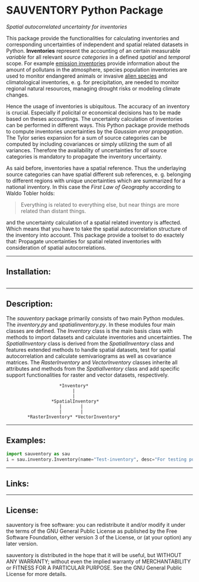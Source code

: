 # SAUVENTORY Python Package
_Spatial autocorrelated uncertainty for inventories_

This package provide the functionalities for calculating inventories and corresponding uncertainties of independent and spatial related datasets in Python.
**Inventories** represent the accounting of an certain measurable _variable_ for all relevant _source categories_ in a defined _spatial_ and _temporal_ scope. For example [emission inventories](https://en.wikipedia.org/wiki/Emission_inventory) provide information about the amount of pollutans in the atmosphere, species population inventories are used to monitor endangered animals or invasive [alien species](http://www.europe-aliens.org/) and climatological inventories, e. g. for precipitation, are needed to monitor regional natural resources, managing drought risks or modeling climate changes.

Hence the usage of inventories is ubiquitous. The accuracy of an inventory is crucial. Especially if policital or economical decisions has to be made based on theses accountings. The uncertainty calculation of inventories can be performed in different ways. This Python package provide methods to compute inventories uncertainties by the *Gaussian error propagation*. The Tylor series expansion for a sum of source categories can be computed by including covariances or simply utilizing the sum of all variances. Therefore the availability of uncertainties for *all* source categories is mandatory to propagate the inventory uncertainty.

As said before, inventories have a spatial reference. Thus the underlaying source categories can have spatial different sub references, e. g. belonging to different regions with unique uncertainties which are summarized for a national inventory. In this case the *First Law of Geography* according to Waldo Tobler holds:
 
> Everything is related to everything else, but near things are more related than distant things.

and the uncertainty calculation of a spatial related inventory is affected. Which means that you have to take the spatial autocorrelation structure of the inventory into account. This package provide a toolset to do exactely that: Propagate uncertainties for spatial related inventories with consideration of spatial autocorrelations.

---

## Installation:
```pip install sauventory
```
 
---

## Description:
The *sauventory* package primarily consists of two main Python modules. The *inventory.py* and *spatialinventory.py*. In these modules four main classes are defined. The *Inventory* class is the main basis class with methods to import datasets and calculate inventories and uncertainties. The *SpatialInventory* class is derived from the *SpatialInventory* class and features extended methods to handle spatial datasets, test for spatial autocorrelation and calculate semivariograms as well as covariance matrices. The *RasterInventory* and *VectorInventory* classes inherite all attributes and methods from the *SpatialIventory* class and add specific support functionalities for raster and vector datasets, respectively.

						*Inventory*
							 |
							 |
					 *SpatialInventory*
						|		|
						|		|
			*RasterInventory* *VectorInventory*

---

## Examples:
```python
import sauventory as sau
i = sau.inventory.Inventory(name="Test-inventory", desc="For testing purpose", creator="me")
```
---

## Links:

---

## License:

sauventory is free software: you can redistribute it and/or modify
it under the terms of the GNU General Public License as published by
the Free Software Foundation, either version 3 of the License, or
(at your option) any later version.

sauventory is distributed in the hope that it will be useful,
but WITHOUT ANY WARRANTY; without even the implied warranty of
MERCHANTABILITY or FITNESS FOR A PARTICULAR PURPOSE. See the
GNU General Public License for more details.
